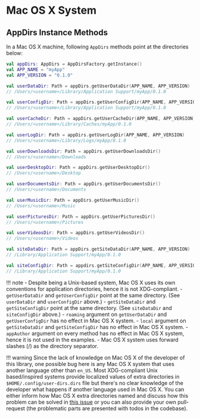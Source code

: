 # Mac OS X System

## AppDirs Instance Methods

In a Mac OS X machine, following `AppDirs` methods point at the directories
below:

```kotlin
val appDirs: AppDirs = AppDirsFactory.getInstance()
val APP_NAME = "myApp"
val APP_VERSION = "0.1.0"

val userDataDir: Path = appDirs.getUserDataDir(APP_NAME, APP_VERSION)
// /Users/<username>/Library/Application Support/myApp/0.1.0

val userConfigDir: Path = appDirs.getUserConfigDir(APP_NAME, APP_VERSION)
// /Users/<username>/Library/Application Support/myApp/0.1.0

val userCacheDir: Path = appDirs.getUserCacheDir(APP_NAME, APP_VERSION)
// /Users/<username>/Library/Caches/myApp/0.1.0

val userLogDir: Path = appDirs.getUserLogDir(APP_NAME, APP_VERSION)
// /Users/<username>/Library/Logs/myApp/0.1.0

val userDownloadsDir: Path = appDirs.getUserDownloadsDir()
// /Users/<username>/Downloads

val userDesktopDir: Path = appDirs.getUserDesktopDir()
// /Users/<username>/Desktop

val userDocumentsDir: Path = appDirs.getUserDocumentsDir()
// /Users/<username>/Documents

val userMusicDir: Path = appDirs.getUserMusicDir()
// /Users/<username>/Music

val userPicturesDir: Path = appDirs.getUserPicturesDir()
// /Users/<username>/Pictures

val userVideosDir: Path = appDirs.getUserVideosDir()
// /Users/<username>/Videos

val siteDataDir: Path = appDirs.getSiteDataDir(APP_NAME, APP_VERSION)
// /Library/Application Support/myApp/0.1.0

val siteConfigDir: Path = appdirs.getSiteConfigDir(APP_NAME, APP_VERSION)
// /Library/Application Support/myApp/0.1.0
```

!!! note
    - Despite being a Unix-based system, Mac OS X uses its own conventions
      for application directories, hence it is not XDG-compliant.
    - `getUserDataDir` and `getUserConfigDir` point at the same directory.
      (See `userDataDir` and `userConfigDir` above.)
    - `getSiteDataDir` and `getSiteConfigDir` point at the same directory.
      (See `siteDataDir` and `siteConfigDir` above.)
    - `roaming` argument on `getUserDataDir` and `getUserConfigDir` has no
      effect in Mac OS X system.
    - `local` argument on `getSiteDataDir` and `getSiteConfigDir` has no effect
      in Mac OS X system.
    - `appAuthor` argument on every method has no effect in Mac OS X system,
      hence it is not used in the examples.
    - Mac OS X system uses forward slashes (/) as the directory separator.

!!! warning
    Since the lack of knowledge on Mac OS X of the developer of this library,
    one possible bug here is any Mac OS X system that uses another language
    other than `en_US`. Most XDG-compliant Unix based/inspired systems
    provide localized values of extra directories in `$HOME/.config/user-dirs.dirs`
    file but there's no clear knowledge of the developer what happens if
    another language used in Mac OS X. You can either inform how Mac OS X
    extra directories named and discuss how this problem can be solved in
    [this issue](https://github.com/erayerdin/kappdirs/issues/13) or you can
    also provide your own pull-request (the problematic parts are presented
    with todos in the codebase).